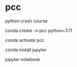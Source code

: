# pcc
python crash course

conda create -n pcc python=3.11

conda activate pcc

conda install jupyter 

jupyter notebook


